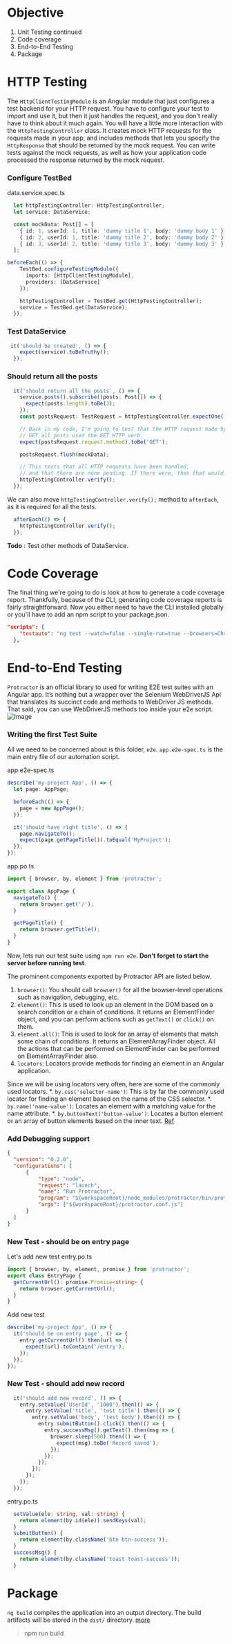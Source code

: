 # Objective
1. Unit Testing continued 
2. Code coverage
3. End-to-End Testing
4. Package

# HTTP Testing
The `HttpClientTestingModule` is an Angular module that just configures a test backend for your HTTP request. You have to configure your test to import and use it, but then it just handles the request, and you don't really have to think about it much again. You will have a little more interaction with the `HttpTestingController` class. It creates mock HTTP requests for the requests made in your app, and includes methods that lets you specify the `HttpResponse` that should be returned by the mock request. You can write tests against the mock requests, as well as how your application code processed the response returned by the mock request. 

### Configure TestBed
data.service.spec.ts
```typescript
  let httpTestingController: HttpTestingController;
  let service: DataService;

  const mockData: Post[] = [
    { id: 1, userId: 1, title: 'dummy title 1', body: 'dummy body 1' },
    { id: 2, userId: 1, title: 'dummy title 2', body: 'dummy body 2' },
    { id: 3, userId: 2, title: 'dummy title 3', body: 'dummy body 3' },
  ];

beforeEach(() => {
    TestBed.configureTestingModule({
      imports: [HttpClientTestingModule],
      providers: [DataService]
    });

    httpTestingController = TestBed.get(HttpTestingController);
    service = TestBed.get(DataService);
  });
```

### Test DataService
```typescript
 it('should be created', () => {
    expect(service).toBeTruthy();
  });
```

### Should return all the posts
```typescript
  it('should return all the posts', () => {
    service.posts().subscribe((posts: Post[]) => {
      expect(posts.length).toBe(3);
    });
    const postsRequest: TestRequest = httpTestingController.expectOne('http://localhost:3000/posts');

    // Back in my code, I'm going to test that the HTTP request made by
    // GET all posts used the GET HTTP verb.
    expect(postsRequest.request.method).toBe('GET');

    postsRequest.flush(mockData);

    // This tests that all HTTP requests have been handled,
    // and that there are none pending. If there were, then that would also cause the test to fail.
    httpTestingController.verify();
  });
```
We can also move `httpTestingController.verify();` method to `afterEach`, as it is required for all the tests.
```typescript
  afterEach(() => {
    httpTestingController.verify();
  });
```
**Todo** : Test other methods of DataService.

# Code Coverage
The final thing we're going to do is look at how to generate a code coverage report. Thankfully, because of the CLI, generating code coverage reports is fairly straightforward. Now you either need to have the CLI installed globally or you'll have to add an npm script to your package.json.
```json
"scripts": {
    "testauto": "ng test --watch=false --single-run=true --browsers=ChromeHeadless -cc true",
  },
```

# End-to-End Testing
`Protractor` is an official library to used for writing E2E test suites with an Angular app. It’s nothing but a wrapper over the Selenium WebDriverJS Api that translates its succinct code and methods to WebDriver JS methods. That said, you can use WebDriverJS methods too inside your e2e script.
![Image](https://github.com/abhishekgoenka/training/blob/master/angular/lab4/git/protectorjs.png)

### Writing the first Test Suite
All we need to be concerned about is this folder, `e2e`. `app.e2e-spec.ts` is the main entry file of our automation script.

app.e2e-spec.ts
```typescript
describe('my-project App', () => {
  let page: AppPage;

  beforeEach(() => {
    page = new AppPage();
  });

  it('should have right title', () => {
    page.navigateTo();
    expect(page.getPageTitle()).toEqual('MyProject');
  });
});
```
app.po.ts
```typescript
import { browser, by, element } from 'protractor';

export class AppPage {
  navigateTo() {
    return browser.get('/');
  }

  getPageTitle() {
    return browser.getTitle();
  }
}
```
Now, lets run our test suite using `npm run e2e`. __Don't forget to start the server before running test__.

The prominent components exported by Protractor API are listed below.
1. `browser()`: You should call `browser()` for all the browser-level operations such as navigation, debugging, etc. 
2. `element()`: This is used to look up an element in the DOM based on a search condition or a chain of conditions. It returns an ElementFinder object, and you can perform actions such as `getText()` or `click()` on them.
3. `element.all()`: This is used to look for an array of elements that match some chain of conditions. It returns an ElementArrayFinder object. All the actions that can be performed on ElementFinder can be performed on ElementArrayFinder also.
4. `locators`: Locators provide methods for finding an element in an Angular application. 

Since we will be using locators very often, here are some of the commonly used locators.
*. `by.css('selector-name')`: This is by far the commonly used locator for finding an element based on the name of the CSS selector.
*. `by.name('name-value')`: Locates an element with a matching value for the name attribute.
*. `by.buttonText('button-value')`: Locates a button element or an array of button elements based on the inner text. [Ref](https://code.tutsplus.com/tutorials/getting-started-with-end-to-end-testing-in-angular-using-protractor--cms-29318)

### Add Debugging support
```json
{
  "version": "0.2.0",
  "configurations": [
      {
          "type": "node",
          "request": "launch",
          "name": "Run Protractor",
          "program": "${workspaceRoot}/node_modules/protractor/bin/protractor",
          "args": ["${workspaceRoot}/protractor.conf.js"]
      }
  ]
}
```

### New Test - should be on entry page
Let's add new test
entry.po.ts
```typescript
import { browser, by, element, promise } from 'protractor';
export class EntryPage {
  getCurrentUrl(): promise.Promise<string> {
    return browser.getCurrentUrl();
  }
}
```

Add new test
```typescript
describe('my-project App', () => {
  it('should be on entry page', () => {
    entry.getCurrentUrl().then(url => {
      expect(url).toContain('/entry');
    });
  });
});
```

### New Test - should add new record
```typescript
  it('should add new record', () => {
    entry.setValue('UserId', '1000').then(() => {
      entry.setValue('title', 'test title').then(() => {
        entry.setValue('body', 'test body').then(() => {
          entry.submitButton().click().then(() => {
            entry.successMsg().getText().then(msg => {
              browser.sleep(500).then(() => {
                expect(msg).toBe('Record saved');
              });
            });
          });
        });
      });
    });
  });
```
entry.po.ts
```typescript
  setValue(ele: string, val: string) {
    return element(by.id(ele)).sendKeys(val);
  }
  submitButton() {
    return element(by.className('btn btn-success'));
  }
  successMsg() {
    return element(by.className('toast toast-success'));
  }
```

# Package
`ng build` compiles the application into an output directory. The build artifacts will be stored in the `dist/` directory. [more](https://github.com/angular/angular-cli/wiki/build)
> npm run build
